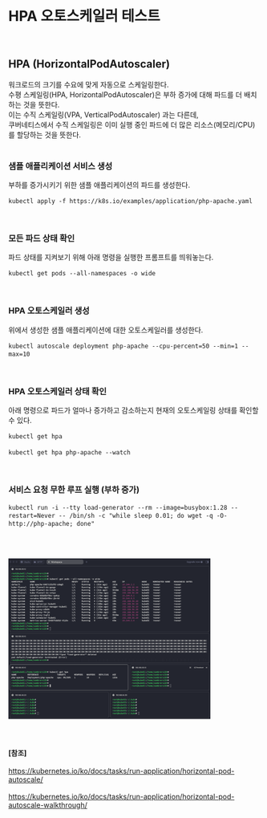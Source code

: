<br/>

# HPA 오토스케일러 테스트
<br/>

## HPA (HorizontalPodAutoscaler)
워크로드의 크기를 수요에 맞게 자동으로 스케일링한다. <br/>
수평 스케일링(HPA, HorizontalPodAutoscaler)은 부하 증가에 대해 파드를 더 배치하는 것을 뜻한다. <br/>
이는 수직 스케일링(VPA, VerticalPodAutoscaler) 과는 다른데, <br/>
쿠버네티스에서 수직 스케일링은 이미 실행 중인 파드에 더 많은 리소스(메모리/CPU)를 할당하는 것을 뜻한다. <br/>
<br/>

### 샘플 애플리케이션 서비스 생성 
부하를 증가시키기 위한 샘플 애플리케이션의 파드를 생성한다. <br/>
~~~
kubectl apply -f https://k8s.io/examples/application/php-apache.yaml
~~~
<br/>

### 모든 파드 상태 확인 
파드 상태를 지켜보기 위해 아래 명령을 실행한 프롬프트를 띄워놓는다. <br/>
~~~
kubectl get pods --all-namespaces -o wide 
~~~
<br/>

### HPA 오토스케일러 생성 
위에서 생성한 샘플 애플리케이션에 대한 오토스케일러를 생성한다. <br/>
~~~
kubectl autoscale deployment php-apache --cpu-percent=50 --min=1 --max=10
~~~
<br/>

### HPA 오토스케일러 상태 확인
아래 명령으로 파드가 얼마나 증가하고 감소하는지 현재의 오토스케일링 상태를 확인할 수 있다. <br/>
~~~
kubectl get hpa 

kubectl get hpa php-apache --watch
~~~
<br/>

### 서비스 요청 무한 루프 실행 (부하 증가)
~~~
kubectl run -i --tty load-generator --rm --image=busybox:1.28 --restart=Never -- /bin/sh -c "while sleep 0.01; do wget -q -O- http://php-apache; done"
~~~
<br/><br/>

<img src="./images/hpa-test-01.png" width="80%" /><br/>
<br/><br/>

#### [참조] 
https://kubernetes.io/ko/docs/tasks/run-application/horizontal-pod-autoscale/ <br/><br/>
https://kubernetes.io/ko/docs/tasks/run-application/horizontal-pod-autoscale-walkthrough/ <br/>

<br/><br/><br/><br/>

